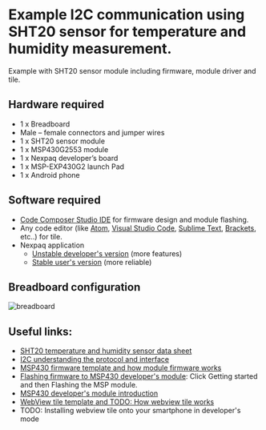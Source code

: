 # Example I2C communication using SHT20 sensor for temperature and humidity measurement.
Example with SHT20 sensor module including firmware, module driver and tile.


## Hardware required
- 1 x Breadboard
- Male – female connectors and jumper wires
- 1 x SHT20 sensor module
- 1 x MSP430G2553 module
- 1 x Nexpaq developer’s board
- 1 x MSP-EXP430G2 launch Pad
- 1 x Android phone


## Software required

- [Code Composer Studio IDE][ccs] for firmware design and module flashing.
- Any code editor (like [Atom][atom], [Visual Studio Code][vscode], [Sublime Text][sublime], [Brackets][brackets], etc..) for tile.
- Nexpaq application
  - [Unstable developer's version][unstableapp] (more features)
  - [Stable user's version][stableapp] (more reliable)


## Breadboard configuration
![breadboard]


## Useful links:
- [SHT20 temperature and humidity sensor data sheet][SHT20]
- [I2C understanding the protocol and interface][I2C]
- [MSP430 firmware template and how module firmware works][MSP-TEMP]
- [Flashing firmware to MSP430 developer's module][module]: Click Getting started and then Flashing the MSP module.
- [MSP430 developer's module introduction][module]
- [WebView tile template and TODO: How webview tile works][webview-template]
- TODO: Installing webview tile onto your smartphone in developer's mode  
  
  
  
[stableapp]: https://nexpaq.com/app
[unstableapp]: https://nexpaq.com/app-dev
[ccs]: http://www.ti.com/tool/CCSTUDIO
[atom]: https://atom.io/
[vscode]: https://code.visualstudio.com/
[sublime]: https://www.sublimetext.com/
[brackets]: http://brackets.io/

[breadboard]:https://github.com/nexpaq/example-i2c/blob/master/breadboard/SHT20-1.jpg
[SHT20]:https://www.sensirion.com/fileadmin/user_upload/customers/sensirion/Dokumente/2_Humidity_Sensors/Sensirion_Humidity_Sensors_SHT20_Datasheet_V4.pdf
[I2C]: https://www.nxp.com/docs/en/user-guide/UM10204.pdf
[webview-template]: https://github.com/nexpaq/webview-tile-template
[MSP-TEMP]: https://github.com/nexpaq/msp430-firmware-template
[module]: https://developers.nexpaq.com/
